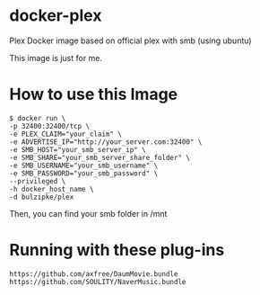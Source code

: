 # docker-plex
Plex Docker image based on official plex with smb (using ubuntu)

This image is just for me.

# How to use this Image
```console
$ docker run \
-p 32400:32400/tcp \
-e PLEX_CLAIM="your_claim" \
-e ADVERTISE_IP="http://your_server.com:32400" \
-e SMB_HOST="your_smb_server_ip" \
-e SMB_SHARE="your_smb_server_share_folder" \
-e SMB_USERNAME="your_smb_username" \
-e SMB_PASSWORD="your_smb_password" \
--privileged \
-h docker_host_name \
-d bulzipke/plex
```

Then, you can find your smb folder in /mnt


# Running with these plug-ins
`https://github.com/axfree/DaumMovie.bundle`
`https://github.com/SOULITY/NaverMusic.bundle`
